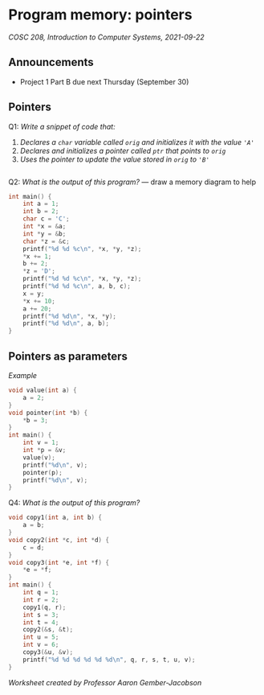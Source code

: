 # Program memory: pointers
_COSC 208, Introduction to Computer Systems, 2021-09-22_

## Announcements
* Project 1 Part B due next Thursday (September 30)
<!--
## Warm-up

Q1: _What words can you spell with only hex digits? (You are allowed to use digits for letters that look alike: 0 = O, 1 = I or l, 2 = Z, 5 = S.)_
```





```
🛑 **STOP HERE** after completing the warm-up; if you have extra time **take a few deep breaths** to help reduce stress.
-->
## Pointers

Q1: _Write a snippet of code that:_
1. _Declares a `char` variable called `orig` and initializes it with the value `'A'`_
2. _Declares and initializes a pointer called `ptr` that points to `orig`_
3. _Uses the pointer to update the value stored in `orig` to `'B'`_

```C


```

Q2: _What is the output of this program?_ — draw a memory diagram to help
```C
int main() {
    int a = 1;
    int b = 2;
    char c = 'C';
    int *x = &a;
    int *y = &b;
    char *z = &c;
    printf("%d %d %c\n", *x, *y, *z);
    *x += 1;
    b += 2;
    *z = 'D';
    printf("%d %d %c\n", *x, *y, *z);
    printf("%d %d %c\n", a, b, c);
    x = y;
    *x += 10;
    a += 20;
    printf("%d %d\n", *x, *y);
    printf("%d %d\n", a, b);
}
```
<!--
Q3: _What is the output of this program?_
```C
    int a = 1; // Assume at 0x4
    int *x = &a; // Assume at 0x8
    int **y = &x; // Assume at 0xC
    printf("%p %p %p\n", a, x ,y);
    printf("%p %p\n", *x , *y);
```
-->
## Pointers as parameters
_Example_
```C
void value(int a) {
    a = 2;
}
void pointer(int *b) {
    *b = 3;
}
int main() {
    int v = 1;
    int *p = &v;
    value(v);
    printf("%d\n", v);
    pointer(p);
    printf("%d\n", v);
}
```

Q4: _What is the output of this program?_
```C
void copy1(int a, int b) {
    a = b;
}
void copy2(int *c, int *d) {
    c = d;
}
void copy3(int *e, int *f) {
    *e = *f;
}
int main() {
    int q = 1;
    int r = 2;
    copy1(q, r);
    int s = 3;
    int t = 4;
    copy2(&s, &t);
    int u = 5;
    int v = 6;
    copy3(&u, &v);
    printf("%d %d %d %d %d %d\n", q, r, s, t, u, v);
}
```
_Worksheet created by Professor Aaron Gember-Jacobson_
<!--## Extra practice
Q5: _Write a function called `transfer` that takes two integer pointers and an amount to transfer and moves the specified amount from one integer to the other._-->